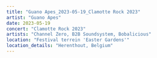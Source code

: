 ```yaml
---
title: "Guano Apes_2023-05-19_Clamotte Rock 2023"
artist: "Guano Apes"
date: 2023-05-19
concert: "Clamotte Rock 2023"
artists: "Channel Zero, B2B Soundsystem, Bobalicious"
location: "Festival terrein 'Easter Gardens'"
location_details: "Herenthout, Belgium"
---
```

